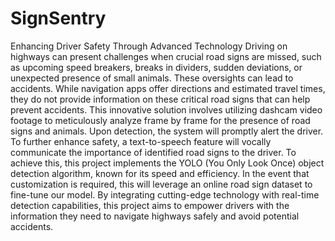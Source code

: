 # SignSentry
Enhancing Driver Safety Through Advanced Technology
Driving on highways can present challenges when crucial road signs are missed, such as upcoming speed breakers, breaks in dividers, sudden deviations, or unexpected presence of small animals. These oversights can lead to accidents. While navigation apps offer directions and estimated travel times, they do not provide information on these critical road signs that can help prevent accidents.
This innovative solution involves utilizing dashcam video footage to meticulously analyze frame by frame for the presence of road signs and animals. Upon detection, the system will promptly alert the driver. To further enhance safety, a text-to-speech feature will vocally communicate the importance of identified road signs to the driver.
To achieve this, this project implements the YOLO (You Only Look Once) object detection algorithm, known for its speed and efficiency. In the event that customization is required, this will leverage an online road sign dataset to fine-tune our model.
By integrating cutting-edge technology with real-time detection capabilities, this project aims to empower drivers with the information they need to navigate highways safely and avoid potential accidents.
